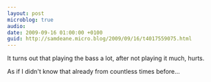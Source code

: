 ```yaml
---
layout: post
microblog: true
audio: 
date: 2009-09-16 01:00:00 +0100
guid: http://samdeane.micro.blog/2009/09/16/t4017559075.html
---
```

It turns out that playing the bass a lot, after not playing it much, hurts.

As if I didn't know that already from countless times before...
